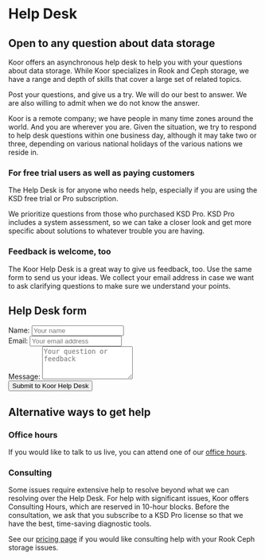 
# Help Desk

## Open to any question about data storage

Koor offers an asynchronous help desk to help you with your questions about data storage. While Koor specializes in Rook and Ceph storage, we have a range and depth of skills that cover a large set of related topics.

Post your questions, and give us a try. We will do our best to answer. We are also willing to admit when we do not know the answer.

Koor is a remote company; we have people in many time zones around the world. And you are wherever you are. Given the situation, we try to respond to help desk questions within one business day, although it may take two or three, depending on various national holidays of the various nations we reside in.

### For free trial users as well as paying customers

The Help Desk is for anyone who needs help, especially if you are using the KSD free trial or Pro subscription. 

We prioritize questions from those who purchased KSD Pro. KSD Pro includes a system assessment, so we can take a closer look and get more specific about solutions to whatever trouble you are having.

### Feedback is welcome, too

The Koor Help Desk is a great way to give us feedback, too. Use the same form to send us your ideas. We collect your email address in case we want to ask clarifying questions to make sure we understand your points.

## Help Desk form

<form name="Contact Us" class="koor-form" action="https://koor.tech/contact" method="POST">
    <div class="koor-field">
        <label for="name">Name:</label>
        <input type="text" name="name" class="form-control" placeholder="Your name"> 
    </div>
    <div class="koor-field">
        <label for="email">Email:</label>
        <input type="email" name="email" class="form-control" placeholder="Your email address">
    </div>
    <div class="koor-field">
        <label for="message">Message:</label>
        <textarea name="message" class="form-control" rows="4" placeholder="Your question or feedback"></textarea>
    </div>
    <div class="koor-field">
<label />
    <button type="submit">Submit to Koor Help Desk</button>
    </div>
</form>

## Alternative ways to get help

### Office hours

If you would like to talk to us live, you can attend one of our [office hours](office-hours).

### Consulting

Some issues require extensive help to resolve beyond what we can resolving over the Help Desk. For help with significant issues, Koor offers Consulting Hours, which are reserved in 10-hour blocks. Before the consultation, we ask that you subscribe to a KSD Pro license so that we have the best, time-saving diagnostic tools.

See our [pricing page](https://koor.tech/pricing/) if you would like consulting help with your Rook Ceph storage issues.
